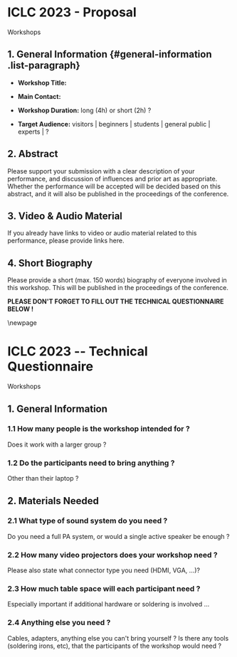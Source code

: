 # ICLC 2023 - Proposal

Workshops

## 1. General Information {#general-information .list-paragraph}

-   **Workshop Title:**

-   **Main Contact:**

-   **Workshop Duration:** long (4h) or short (2h) ?

-   **Target Audience:** visitors \| beginners \| students \| general
    public \| experts \| ?

## 2. Abstract

Please support your submission with a clear description of your
performance, and discussion of influences and prior art as appropriate.
Whether the performance will be accepted will be decided based on this
abstract, and it will also be published in the proceedings of the
conference.

## 3. Video & Audio Material

If you already have links to video or audio material related to this
performance, please provide links here.

## 4. Short Biography

Please provide a short (max. 150 words) biography of everyone involved
in this workshop. This will be published in the proceedings of the
conference.

**PLEASE DON'T FORGET TO FILL OUT THE TECHNICAL QUESTIONNAIRE BELOW !**

\newpage

# ICLC 2023 -- Technical Questionnaire

Workshops

## 1. General Information

### 1.1 How many people is the workshop intended for ?

Does it work with a larger group ?

### 1.2 Do the participants need to bring anything ? 

Other than their laptop ?

## 2. Materials Needed

### 2.1 What type of sound system do you need ?

Do you need a full PA system, or would a single active speaker be enough
?

### 2.2 How many video projectors does your workshop need ? 

Please also state what connector type you need (HDMI, VGA, ...)?

### 2.3 How much table space will each participant need ?

Especially important if additional hardware or soldering is involved
\...

### 2.4 Anything else you need ? 

Cables, adapters, anything else you can't bring yourself ? Is there any
tools (soldering irons, etc), that the participants of the workshop
would need ?
